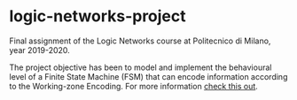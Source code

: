 # logic-networks-project
Final assignment of the Logic Networks course at Politecnico di Milano, year 2019-2020.

The project objective has been to model and implement the behavioural level of a Finite State Machine (FSM) that can encode information according to the Working-zone Encoding. For more information [check this out](http://shorturl.at/rT245).
